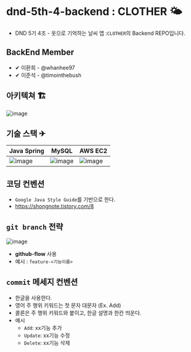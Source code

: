 # dnd-5th-4-backend : CLOTHER 🌤
- DND 5기 4조 - 옷으로 기억하는 날씨 앱 :`CLOTHER`의 Backend REPO입니다.

## BackEnd Member
- ✔ 이환희 - @whanhee97
- ✔ 이준석 - @timointhebush

## 아키텍쳐 🏗
![image](https://user-images.githubusercontent.com/33304833/127309904-c5bc6731-3bf0-478f-9fe1-511337fc5bcc.png)

## 기술 스택 ✈
|Java Spring|MySQL|AWS EC2|
|---|---|---|
|![image](https://user-images.githubusercontent.com/33304833/127310327-8a095ba2-25ba-4be3-ad01-20073ce62998.png)|![image](https://user-images.githubusercontent.com/33304833/127310378-3944b3e7-2a10-4b59-86b1-fd390e9da5d6.png)|![image](https://user-images.githubusercontent.com/33304833/127310408-0e6e45c0-0b3c-4ff1-a46b-d73404818a2e.png)|

## 코딩 컨벤션
- `Google Java Style Guide`를 기반으로 한다.
- https://shongnote.tistory.com/8

## `git branch` 전략
![image](https://user-images.githubusercontent.com/33304833/127309474-d7dfa4cd-b4ad-4555-ad66-5ee58bd0c2b5.png)
- **github-flow** 사용
- 예시 : `feature-<기능이름>`

## `commit` 메세지 컨벤션
- 한글을 사용한다.
- 영어 주 행위 키워드는 첫 문자 대문자 (Ex. Add)
- 콜론은 주 행위 키워드와 붙이고, 한글 설명과 한칸 띄운다.
- 예시
  - `Add`: xx기능 추가
  - `Update`: xx기능 수정
  - `Delete`: xx기능 삭제
